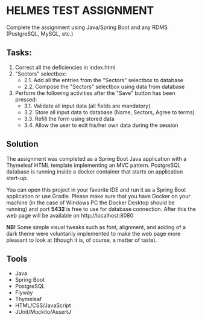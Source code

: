 HELMES TEST ASSIGNMENT
======================

Complete the assignment using Java/Spring Boot and any RDMS (PostgreSQL, MySQL, etc.)

Tasks:
------
1. Correct all the deficiencies in index.html
2. "Sectors" selectbox:
   * 2.1. Add all the entries from the "Sectors" selectbox to database
   * 2.2. Compose the "Sectors" selectbox using data from database
3. Perform the following activities after the "Save" button has been pressed:
   * 3.1. Validate all input data (all fields are mandatory)
   * 3.2. Store all input data to database (Name, Sectors, Agree to terms)
   * 3.3. Refill the form using stored data
   * 3.4. Allow the user to edit his/her own data during the session

Solution
--------
The assignment was completed as a Spring Boot Java application with a Thymeleaf HTML template implementing an MVC pattern.
PostgreSQL database is running inside a docker container that starts on application start-up.

You can open this project in your favorite IDE and run it as a Spring Boot application or use Gradle.
Please make sure that you have Docker on your machine (in the case of Windows PC the Docker Desktop should be running) 
and port <b>5432</b> is free to use for database connection.
After this the web page will be available on http://localhost:8080

<b>NB!</b> Some simple visual tweaks such as font, alignment, and adding of a dark theme were voluntarily implemented to make the web page more pleasant to look at (though it is, of course, a matter of taste).

Tools
-----
* Java
* Spring Boot
* PostgreSQL
* Flyway
* Thymeleaf
* HTML/CSS/JavaScript
* JUnit/Mockito/AssertJ
